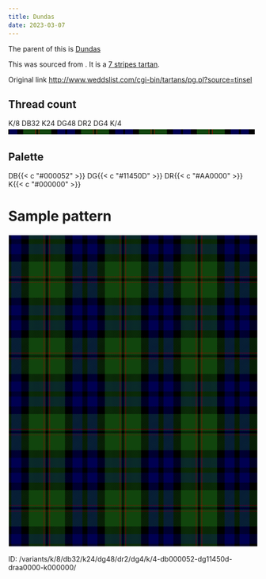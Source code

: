 ```yaml
---
title: Dundas
date: 2023-03-07
---
```

The parent of this is [Dundas](/tartans/k/8/db32/k24/dg48/dr2/dg4/k/4/)


This was sourced from <no value>.  It is a [7 stripes tartan](/stripes/stripes7/).

Original link http://www.weddslist.com/cgi-bin/tartans/pg.pl?source=tinsel

## Thread count
K/8 DB32 K24 DG48 DR2 DG4 K/4
![Sett](sett.png)

## Palette
DB{{< c "#000052" >}} DG{{< c "#11450D" >}} DR{{< c "#AA0000" >}} K{{< c "#000000" >}}

# Sample pattern

![Tartan detail](tartan.png "K/8 DB32 K24 DG48 DR2 DG4 K/4 tartan")

ID: /variants/k/8/db32/k24/dg48/dr2/dg4/k/4-db000052-dg11450d-draa0000-k000000/